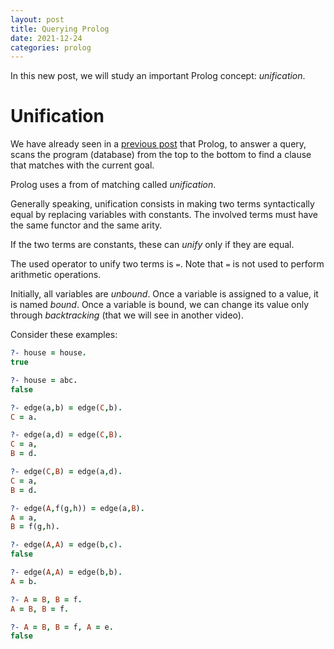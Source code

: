 ```yaml
---
layout: post
title: Querying Prolog
date: 2021-12-24
categories: prolog
---
```

In this new post, we will study an important Prolog concept: *unification*.

# Unification
We have already seen in a [previous post](https://damianoazzolini.github.io/prolog/2021/12/24/PrologBasicQueries.html) that Prolog, to answer a query, scans the program (database) from the top to the bottom to find a clause that matches with the current goal.

Prolog uses a from of matching called *unification*.

Generally speaking, unification consists in making two terms syntactically equal by replacing variables with constants.
The involved terms must have the same functor and the same arity.

If the two terms are constants, these can *unify* only if they are equal.

The used operator to unify two terms is `=`.
Note that `=` is not used to perform arithmetic operations.

Initially, all variables are *unbound*. 
Once a variable is assigned to a value, it is named *bound*.
Once a variable is bound, we can change its value only through *backtracking* (that we will see in another video).

Consider these examples:
```Prolog
?- house = house.
true

?- house = abc.
false

?- edge(a,b) = edge(C,b).
C = a.

?- edge(a,d) = edge(C,B).
C = a,
B = d.

?- edge(C,B) = edge(a,d).
C = a,
B = d.

?- edge(A,f(g,h)) = edge(a,B).
A = a,
B = f(g,h).

?- edge(A,A) = edge(b,c).
false

?- edge(A,A) = edge(b,b).
A = b.

?- A = B, B = f.
A = B, B = f.

?- A = B, B = f, A = e.
false
```